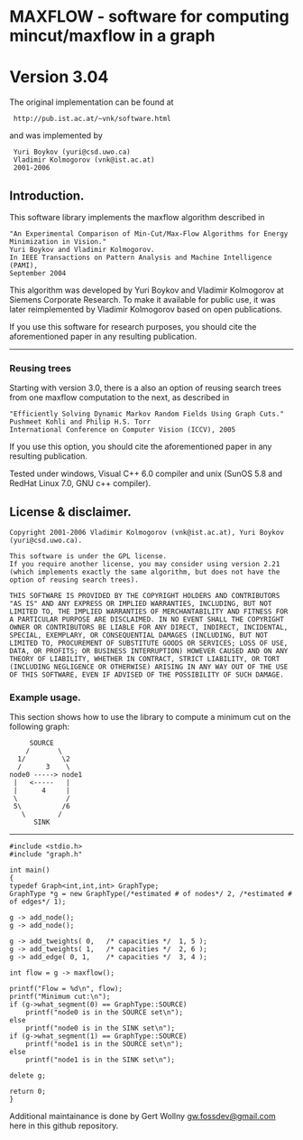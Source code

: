 #    MAXFLOW - software for computing mincut/maxflow in a graph   #
#                        Version 3.04                             #

The original implementation can be found at

     http://pub.ist.ac.at/~vnk/software.html

and was implemented by 

     Yuri Boykov (yuri@csd.uwo.ca)
     Vladimir Kolmogorov (vnk@ist.ac.at) 
     2001-2006

## Introduction.

This software library implements the maxflow algorithm described in

	"An Experimental Comparison of Min-Cut/Max-Flow Algorithms for Energy Minimization in Vision."
	Yuri Boykov and Vladimir Kolmogorov.
	In IEEE Transactions on Pattern Analysis and Machine Intelligence (PAMI), 
	September 2004

This algorithm was developed by Yuri Boykov and Vladimir Kolmogorov
at Siemens Corporate Research. To make it available for public use,
it was later reimplemented by Vladimir Kolmogorov based on open publications.

If you use this software for research purposes, you should cite
the aforementioned paper in any resulting publication.

----------------------------------------------------------------------

### Reusing trees 

Starting with version 3.0, there is a also an option of reusing search
trees from one maxflow computation to the next, as described in

	"Efficiently Solving Dynamic Markov Random Fields Using Graph Cuts."
	Pushmeet Kohli and Philip H.S. Torr
	International Conference on Computer Vision (ICCV), 2005

If you use this option, you should cite
the aforementioned paper in any resulting publication.

Tested under windows, Visual C++ 6.0 compiler and unix (SunOS 5.8
and RedHat Linux 7.0, GNU c++ compiler).

## License & disclaimer.

    Copyright 2001-2006 Vladimir Kolmogorov (vnk@ist.ac.at), Yuri Boykov (yuri@csd.uwo.ca).

    This software is under the GPL license.
    If you require another license, you may consider using version 2.21
    (which implements exactly the same algorithm, but does not have the option of reusing search trees).

    THIS SOFTWARE IS PROVIDED BY THE COPYRIGHT HOLDERS AND CONTRIBUTORS
    "AS IS" AND ANY EXPRESS OR IMPLIED WARRANTIES, INCLUDING, BUT NOT
    LIMITED TO, THE IMPLIED WARRANTIES OF MERCHANTABILITY AND FITNESS FOR
    A PARTICULAR PURPOSE ARE DISCLAIMED. IN NO EVENT SHALL THE COPYRIGHT
    OWNER OR CONTRIBUTORS BE LIABLE FOR ANY DIRECT, INDIRECT, INCIDENTAL,
    SPECIAL, EXEMPLARY, OR CONSEQUENTIAL DAMAGES (INCLUDING, BUT NOT
    LIMITED TO, PROCUREMENT OF SUBSTITUTE GOODS OR SERVICES; LOSS OF USE,
    DATA, OR PROFITS; OR BUSINESS INTERRUPTION) HOWEVER CAUSED AND ON ANY
    THEORY OF LIABILITY, WHETHER IN CONTRACT, STRICT LIABILITY, OR TORT
    (INCLUDING NEGLIGENCE OR OTHERWISE) ARISING IN ANY WAY OUT OF THE USE
    OF THIS SOFTWARE, EVEN IF ADVISED OF THE POSSIBILITY OF SUCH DAMAGE.


### Example usage.

This section shows how to use the library to compute
a minimum cut on the following graph:

         SOURCE
        /       \
      1/         \2
      /      3    \
    node0 -----> node1
     |   <-----   |
     |      4     |
     \            /
     5\          /6
       \        /
          SINK


----

    #include <stdio.h>
    #include "graph.h"

    int main()
    {
	typedef Graph<int,int,int> GraphType;
	GraphType *g = new GraphType(/*estimated # of nodes*/ 2, /*estimated # of edges*/ 1); 

	g -> add_node(); 
	g -> add_node(); 

	g -> add_tweights( 0,   /* capacities */  1, 5 );
	g -> add_tweights( 1,   /* capacities */  2, 6 );
	g -> add_edge( 0, 1,    /* capacities */  3, 4 );

	int flow = g -> maxflow();

	printf("Flow = %d\n", flow);
	printf("Minimum cut:\n");
	if (g->what_segment(0) == GraphType::SOURCE)
		printf("node0 is in the SOURCE set\n");
	else
		printf("node0 is in the SINK set\n");
	if (g->what_segment(1) == GraphType::SOURCE)
		printf("node1 is in the SOURCE set\n");
	else
		printf("node1 is in the SINK set\n");

	delete g;

	return 0;
    }



Additional maintainance is done by Gert Wollny <gw.fossdev@gmail.com> here
in this github repository. 

